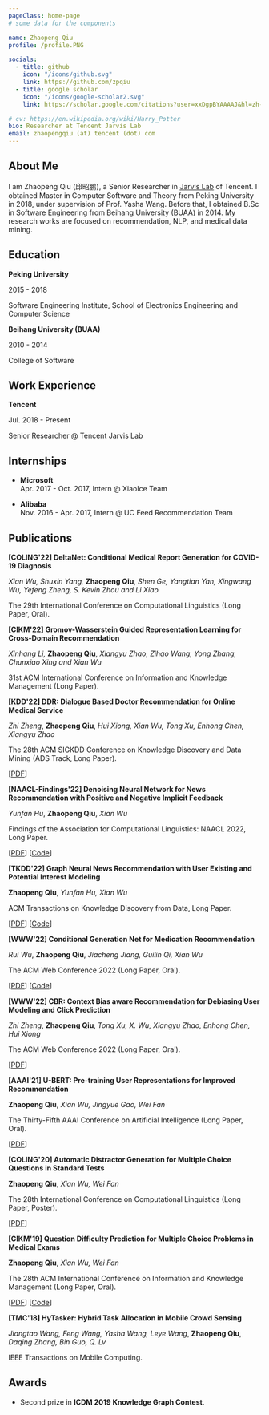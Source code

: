 ```yaml
---
pageClass: home-page
# some data for the components

name: Zhaopeng Qiu
profile: /profile.PNG

socials:
  - title: github
    icon: "/icons/github.svg"
    link: https://github.com/zpqiu
  - title: google scholar
    icon: "/icons/google-scholar2.svg"
    link: https://scholar.google.com/citations?user=xxDgpBYAAAAJ&hl=zh-CN

# cv: https://en.wikipedia.org/wiki/Harry_Potter
bio: Researcher at Tencent Jarvis Lab
email: zhaopengqiu (at) tencent (dot) com
---
```


<ProfileSection :frontmatter="$page.frontmatter" />

## About Me

I am Zhaopeng Qiu (邱昭鹏), a Senior Researcher in [Jarvis Lab](https://jarvislab.tencent.com/) of Tencent. I obtained Master in Computer Software and Theory from Peking University in 2018, under supervision of Prof. Yasha Wang. Before that, I obtained B.Sc in Software Engineering from Beihang University (BUAA) in 2014. My research works are focused on recommendation, NLP, and medical data mining.


<!-- ## News

- [Sept 1991] Attended Hogwarts
- [July 1980] Born in Godric's Hollow, West Country, England, Great Britain -->


## Education


<ExpCard hideBorder=true image="/projects/pku.png">

  **Peking University**

  2015 - 2018
  
  Software Engineering Institute, School of Electronics Engineering and Computer Science

</ExpCard>

<ExpCard hideBorder=true image="/projects/buaa.png">

  **Beihang University (BUAA)**

  2010 - 2014
  
  College of Software

</ExpCard>

## Work Experience

<ExpCard hideBorder=true image="/projects/Tencent.png">

  **Tencent**

  Jul. 2018 - Present
  
  Senior Researcher @ Tencent Jarvis Lab

</ExpCard>

## Internships

- **Microsoft** <br/>
Apr. 2017 - Oct. 2017, Intern @ XiaoIce Team

- **Alibaba** <br/>
Nov. 2016 - Apr. 2017, Intern @ UC Feed Recommendation Team

## Publications


<!-- [→ Full list](/projects/) -->

<ProjectCard hideBorder=true>

  **[COLING'22] DeltaNet: Conditional Medical Report Generation for COVID-19 Diagnosis**

  *Xian Wu, Shuxin Yang,* **Zhaopeng Qiu**, *Shen Ge, Yangtian Yan, Xingwang Wu, Yefeng Zheng, S. Kevin Zhou and Li Xiao*
  
  The 29th International Conference on Computational Linguistics (Long Paper, Oral).

</ProjectCard>

<ProjectCard hideBorder=true>

  **[CIKM'22] Gromov-Wasserstein Guided Representation Learning for Cross-Domain Recommendation**
  
  *Xinhang Li,* **Zhaopeng Qiu**, *Xiangyu Zhao, Zihao Wang, Yong Zhang, Chunxiao Xing and Xian Wu*

  31st ACM International Conference on Information and Knowledge Management (Long Paper).

</ProjectCard>

<ProjectCard hideBorder=true>

  **[KDD'22] DDR: Dialogue Based Doctor Recommendation for Online Medical Service**
  
  *Zhi Zheng*, **Zhaopeng Qiu**, *Hui Xiong, Xian Wu, Tong Xu, Enhong Chen, Xiangyu Zhao*

  The 28th ACM SIGKDD Conference on Knowledge Discovery and Data Mining (ADS Track, Long Paper).

  [[PDF](https://doi.org/10.1145/3534678.3539201)]

</ProjectCard>

<ProjectCard hideBorder=true>

  **[NAACL-Findings'22] Denoising Neural Network for News Recommendation with Positive and Negative Implicit Feedback**
  
  *Yunfan Hu*, **Zhaopeng Qiu**, *Xian Wu*

  Findings of the Association for Computational Linguistics: NAACL 2022, Long Paper.

  [[PDF](https://arxiv.org/pdf/2204.04397.pdf)] [[Code](https://github.com/chungdz/DRPN)]

</ProjectCard>

<ProjectCard hideBorder=true>

  **[TKDD'22] Graph Neural News Recommendation with User Existing and Potential Interest Modeling**
  
  **Zhaopeng Qiu**, *Yunfan Hu, Xian Wu*

  ACM Transactions on Knowledge Discovery from Data, Long Paper.

  [[PDF](https://doi.org/10.1145/3511708)] [[Code](https://github.com/zpqiu/GREP)]

</ProjectCard>

<ProjectCard hideBorder=true>

  **[WWW'22] Conditional Generation Net for Medication Recommendation**
  
  *Rui Wu*, **Zhaopeng Qiu**, *Jiacheng Jiang, Guilin Qi, Xian Wu*

  The ACM Web Conference 2022 (Long Paper, Oral).

  [[PDF](http://dl.acm.org/citation.cfm?id=3511936)] [[Code](https://github.com/BarryRun/COGNet)]

</ProjectCard>

<ProjectCard hideBorder=true>

  **[WWW'22] CBR: Context Bias aware Recommendation for Debiasing User Modeling and Click Prediction**
  
  *Zhi Zheng*, **Zhaopeng Qiu**, *Tong Xu, X. Wu, Xiangyu Zhao, Enhong Chen, Hui Xiong*

  The ACM Web Conference 2022 (Long Paper, Oral).

  [[PDF](https://doi.org/10.1145/3485447.3512099)]

</ProjectCard>

<ProjectCard hideBorder=true>

  **[AAAI'21] U-BERT: Pre-training User Representations for Improved Recommendation**
  
  **Zhaopeng Qiu**, *Xian Wu, Jingyue Gao, Wei Fan*

  The Thirty-Fifth AAAI Conference on Artificial Intelligence (Long Paper, Oral).

  [[PDF](https://ojs.aaai.org/index.php/AAAI/article/download/16557/16364)]

</ProjectCard>

<ProjectCard hideBorder=true>

  **[COLING'20] Automatic Distractor Generation for Multiple Choice Questions in Standard Tests**
  
  **Zhaopeng Qiu**, *Xian Wu, Wei Fan*

  The 28th International Conference on Computational Linguistics (Long Paper, Poster).

  [[PDF](https://www.aclweb.org/anthology/2020.coling-main.189.pdf)]

</ProjectCard>

<ProjectCard hideBorder=true>

  **[CIKM'19] Question Difficulty Prediction for Multiple Choice Problems in Medical Exams**
  
  **Zhaopeng Qiu**, *Xian Wu, Wei Fan*

  The 28th ACM International Conference on Information and Knowledge Management (Long Paper, Oral).

  [[PDF](https://dl.acm.org/doi/pdf/10.1145/3357384.3358013)] [[Code](https://github.com/zpqiu/DAN)]

</ProjectCard>


<ProjectCard hideBorder=true>

  **[TMC'18] HyTasker: Hybrid Task Allocation in Mobile Crowd Sensing**
  
  *Jiangtao Wang, Feng Wang, Yasha Wang, Leye Wang*, **Zhaopeng Qiu**, *Daqing Zhang, Bin Guo, Q. Lv*

  IEEE Transactions on Mobile Computing.
  
</ProjectCard>

## Awards

- Second prize in **ICDM 2019 Knowledge Graph Contest**.


<!-- Custom style for this page -->

<style lang="stylus">

.theme-container.home-page .page
  font-size 14px
  font-family "lucida grande", "lucida sans unicode", lucida, "Helvetica Neue", Helvetica, Arial, sans-serif;
  p
    margin 0 0 0.5rem
  p, ul, ol
    line-height normal
  a
    font-weight normal
  .theme-default-content:not(.custom) > h2
    margin-bottom 0.5rem
  .theme-default-content:not(.custom) > h2:first-child + p
    margin-top 0.5rem
  .theme-default-content:not(.custom) > h3
    padding-top 4rem

  /* Override */
  .md-card
    margin-top 0.5em
    .card-image
      padding 0.2rem
      img
        max-width 120px
        max-height 120px
    .card-content p
      -webkit-margin-after 0.2em

@media (max-width: 419px)
  .theme-container.home-page .page
    p, ul, ol
      line-height 1.5

    .md-card
      .card-image
        img 
          width 100%
          max-width 400px

</style>
